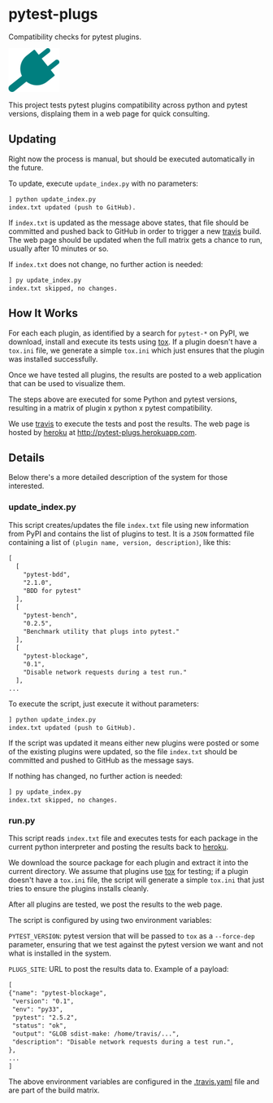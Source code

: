# pytest-plugs #

Compatibility checks for pytest plugins. 

![plug](static/electrical-plug-th.png)

This project tests pytest plugins compatibility across python and pytest
versions, displaing them in a web page for quick consulting.

## Updating ##

Right now the process is manual, but should be executed automatically in the
future.

To update, execute `update_index.py` with no parameters:

```
] python update_index.py
index.txt updated (push to GitHub).
```

If `index.txt` is updated as the message above states, that file should be committed
and pushed back to GitHub in order to trigger a new [travis](travis.org) build.
The web page should be updated when the full matrix gets a chance
to run, usually after 10 minutes or so.

If `index.txt` does not change, no further action is needed:

```
] py update_index.py
index.txt skipped, no changes.
```

## How It Works ##

For each each plugin, as identified by a search for `pytest-*` on PyPI, we
download, install and execute its tests using [tox](http://tox.readthedocs.org/en/latest/).
If a plugin doesn't have a `tox.ini` file, we generate a simple
`tox.ini` which just ensures that the plugin was installed successfully.

Once we have tested all plugins, the results are posted to a web application
that can be used to visualize them.

The steps above are executed for some Python and pytest versions,
resulting in a matrix of plugin x python x pytest compatibility.

We use [travis](travis.org) to execute the tests and post the results. The web
page is hosted by [heroku](heroku.com) at http://pytest-plugs.herokuapp.com.

## Details ##

Below there's a more detailed description of the system for those interested.

### update_index.py ###

This script creates/updates the file `index.txt` file using new information
from PyPI and contains the list of plugins to test. It is a `JSON`
formatted file containing a list of `(plugin name, version, description)`,
like this:

```
[
  [
    "pytest-bdd",
    "2.1.0",
    "BDD for pytest"
  ],
  [
    "pytest-bench",
    "0.2.5",
    "Benchmark utility that plugs into pytest."
  ],
  [
    "pytest-blockage",
    "0.1",
    "Disable network requests during a test run."
  ],
...
```

To execute the script, just execute it without parameters:

```
] python update_index.py
index.txt updated (push to GitHub).
```

If the script was updated it means either new plugins were posted or some
of the existing plugins were updated, so the file `index.txt` should be
committed and pushed to GitHub as the message says.

If nothing has changed, no further action is needed:

```
] py update_index.py
index.txt skipped, no changes.
```

### run.py ###

This script reads `index.txt` file and executes tests for each package in
the current python interpreter and posting the results back to
[heroku](heroku.com).

We download the source package for each plugin and extract it into the
current directory. We assume that plugins use [tox](http://tox.readthedocs.org/en/latest/)
for testing; if a plugin doesn't have a `tox.ini` file, the script will generate
a simple `tox.ini` that just tries to ensure the plugins installs cleanly.

After all plugins are tested, we post the results to the web page.

The script is configured by using two environment variables:

`PYTEST_VERSION`: pytest version that will be passed to `tox` as a `--force-dep`
 parameter, ensuring that we test against the pytest version we want and not
 what is installed in the system.

`PLUGS_SITE`: URL to post the results data to. Example of a payload:

```
[
{"name": "pytest-blockage",
 "version": "0.1",
 "env": "py33",
 "pytest": "2.5.2",
 "status": "ok",
 "output": "GLOB sdist-make: /home/travis/...",
 "description": "Disable network requests during a test run.",
},
...
]
```

The above environment variables are configured in the
[.travis.yaml](/.travis.yaml) file and are part of the build matrix.



